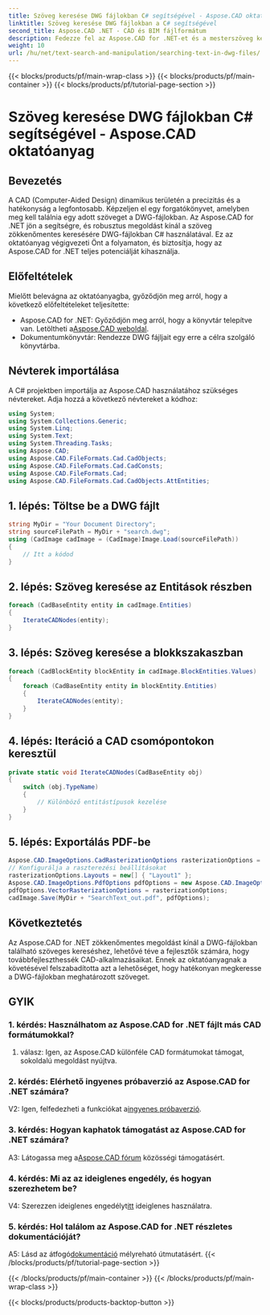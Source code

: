 ```yaml
---
title: Szöveg keresése DWG fájlokban C# segítségével - Aspose.CAD oktatóanyag
linktitle: Szöveg keresése DWG fájlokban a C# segítségével
second_title: Aspose.CAD .NET - CAD és BIM fájlformátum
description: Fedezze fel az Aspose.CAD for .NET-et és a mesterszöveg keresést DWG-fájlokban ezzel a lépésről-lépésre szóló útmutatóval. Növelje CAD-alkalmazásait még ma!
weight: 10
url: /hu/net/text-search-and-manipulation/searching-text-in-dwg-files/
---
```


{{< blocks/products/pf/main-wrap-class >}}
{{< blocks/products/pf/main-container >}}
{{< blocks/products/pf/tutorial-page-section >}}

# Szöveg keresése DWG fájlokban C# segítségével - Aspose.CAD oktatóanyag

## Bevezetés

A CAD (Computer-Aided Design) dinamikus területén a precizitás és a hatékonyság a legfontosabb. Képzeljen el egy forgatókönyvet, amelyben meg kell találnia egy adott szöveget a DWG-fájlokban. Az Aspose.CAD for .NET jön a segítségre, és robusztus megoldást kínál a szöveg zökkenőmentes keresésére DWG-fájlokban C# használatával. Ez az oktatóanyag végigvezeti Önt a folyamaton, és biztosítja, hogy az Aspose.CAD for .NET teljes potenciálját kihasználja.

## Előfeltételek

Mielőtt belevágna az oktatóanyagba, győződjön meg arról, hogy a következő előfeltételeket teljesítette:
-  Aspose.CAD for .NET: Győződjön meg arról, hogy a könyvtár telepítve van. Letöltheti a[Aspose.CAD weboldal](https://releases.aspose.com/cad/net/).
- Dokumentumkönyvtár: Rendezze DWG fájljait egy erre a célra szolgáló könyvtárba.

## Névterek importálása

A C# projektben importálja az Aspose.CAD használatához szükséges névtereket. Adja hozzá a következő névtereket a kódhoz:

```csharp
using System;
using System.Collections.Generic;
using System.Linq;
using System.Text;
using System.Threading.Tasks;
using Aspose.CAD;
using Aspose.CAD.FileFormats.Cad.CadObjects;
using Aspose.CAD.FileFormats.Cad.CadConsts;
using Aspose.CAD.FileFormats.Cad;
using Aspose.CAD.FileFormats.Cad.CadObjects.AttEntities;
```

## 1. lépés: Töltse be a DWG fájlt

```csharp
string MyDir = "Your Document Directory";
string sourceFilePath = MyDir + "search.dwg";
using (CadImage cadImage = (CadImage)Image.Load(sourceFilePath))
{
    // Itt a kódod
}
```

## 2. lépés: Szöveg keresése az Entitások részben

```csharp
foreach (CadBaseEntity entity in cadImage.Entities)
{
    IterateCADNodes(entity);
}
```

## 3. lépés: Szöveg keresése a blokkszakaszban

```csharp
foreach (CadBlockEntity blockEntity in cadImage.BlockEntities.Values)
{
    foreach (CadBaseEntity entity in blockEntity.Entities)
    {
        IterateCADNodes(entity);
    }
}
```

## 4. lépés: Iteráció a CAD csomópontokon keresztül

```csharp
private static void IterateCADNodes(CadBaseEntity obj)
{
    switch (obj.TypeName)
    {
        // Különböző entitástípusok kezelése
    }
}
```

## 5. lépés: Exportálás PDF-be

```csharp
Aspose.CAD.ImageOptions.CadRasterizationOptions rasterizationOptions = new Aspose.CAD.ImageOptions.CadRasterizationOptions();
// Konfigurálja a raszterezési beállításokat
rasterizationOptions.Layouts = new[] { "Layout1" };
Aspose.CAD.ImageOptions.PdfOptions pdfOptions = new Aspose.CAD.ImageOptions.PdfOptions();
pdfOptions.VectorRasterizationOptions = rasterizationOptions;
cadImage.Save(MyDir + "SearchText_out.pdf", pdfOptions);
```

## Következtetés

Az Aspose.CAD for .NET zökkenőmentes megoldást kínál a DWG-fájlokban található szöveges kereséshez, lehetővé téve a fejlesztők számára, hogy továbbfejleszthessék CAD-alkalmazásaikat. Ennek az oktatóanyagnak a követésével felszabadította azt a lehetőséget, hogy hatékonyan megkeresse a DWG-fájlokban meghatározott szöveget.

## GYIK

### 1. kérdés: Használhatom az Aspose.CAD for .NET fájlt más CAD formátumokkal?

1. válasz: Igen, az Aspose.CAD különféle CAD formátumokat támogat, sokoldalú megoldást nyújtva.

### 2. kérdés: Elérhető ingyenes próbaverzió az Aspose.CAD for .NET számára?

 V2: Igen, felfedezheti a funkciókat a[ingyenes próbaverzió](https://releases.aspose.com/).

### 3. kérdés: Hogyan kaphatok támogatást az Aspose.CAD for .NET számára?

 A3: Látogassa meg a[Aspose.CAD fórum](https://forum.aspose.com/c/cad/19) közösségi támogatásért.

### 4. kérdés: Mi az az ideiglenes engedély, és hogyan szerezhetem be?

 V4: Szerezzen ideiglenes engedélyt[itt](https://purchase.aspose.com/temporary-license/) ideiglenes használatra.

### 5. kérdés: Hol találom az Aspose.CAD for .NET részletes dokumentációját?

 A5: Lásd az átfogó[dokumentáció](https://reference.aspose.com/cad/net/) mélyreható útmutatásért.
{{< /blocks/products/pf/tutorial-page-section >}}

{{< /blocks/products/pf/main-container >}}
{{< /blocks/products/pf/main-wrap-class >}}

{{< blocks/products/products-backtop-button >}}
